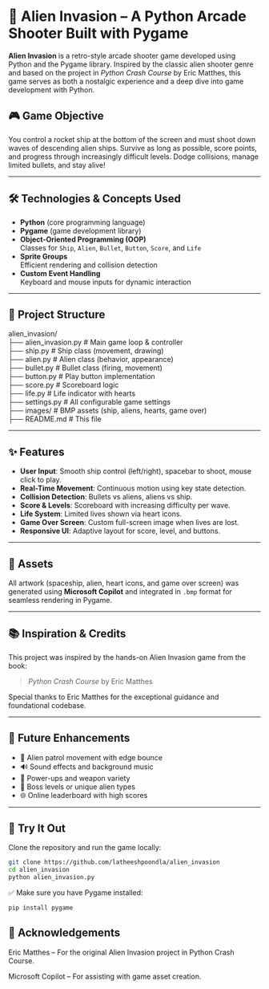 # 🚀 Alien Invasion – A Python Arcade Shooter Built with Pygame

**Alien Invasion** is a retro-style arcade shooter game developed using Python and the Pygame library. Inspired by the classic alien shooter genre and based on the project in *Python Crash Course* by Eric Matthes, this game serves as both a nostalgic experience and a deep dive into game development with Python.

## 🎮 Game Objective

You control a rocket ship at the bottom of the screen and must shoot down waves of descending alien ships. Survive as long as possible, score points, and progress through increasingly difficult levels. Dodge collisions, manage limited bullets, and stay alive!

---

## 🛠️ Technologies & Concepts Used

- **Python** (core programming language)
- **Pygame** (game development library)
- **Object-Oriented Programming (OOP)**  
  Classes for `Ship`, `Alien`, `Bullet`, `Button`, `Score`, and `Life`
- **Sprite Groups**  
  Efficient rendering and collision detection
- **Custom Event Handling**  
  Keyboard and mouse inputs for dynamic interaction

---

## 📁 Project Structure

alien_invasion/  
├── alien_invasion.py # Main game loop & controller  
├── ship.py # Ship class (movement, drawing)  
├── alien.py # Alien class (behavior, appearance)  
├── bullet.py # Bullet class (firing, movement)  
├── button.py # Play button implementation  
├── score.py # Scoreboard logic  
├── life.py # Life indicator with hearts  
├── settings.py # All configurable game settings  
├── images/ # BMP assets (ship, aliens, hearts, game over)  
├── README.md # This file  

---

## ✨ Features

- **User Input**: Smooth ship control (left/right), spacebar to shoot, mouse click to play.
- **Real-Time Movement**: Continuous motion using key state detection.
- **Collision Detection**: Bullets vs aliens, aliens vs ship.
- **Score & Levels**: Scoreboard with increasing difficulty per wave.
- **Life System**: Limited lives shown via heart icons.
- **Game Over Screen**: Custom full-screen image when lives are lost.
- **Responsive UI**: Adaptive layout for score, level, and buttons.

---

## 🎨 Assets

All artwork (spaceship, alien, heart icons, and game over screen) was generated using **Microsoft Copilot** and integrated in `.bmp` format for seamless rendering in Pygame.

---

## 📚 Inspiration & Credits

This project was inspired by the hands-on Alien Invasion game from the book:

> *Python Crash Course* by Eric Matthes

Special thanks to Eric Matthes for the exceptional guidance and foundational codebase.

---

## 🚧 Future Enhancements

- 👾 Alien patrol movement with edge bounce
- 🔊 Sound effects and background music
- 🔫 Power-ups and weapon variety
- 👹 Boss levels or unique alien types
- 🌐 Online leaderboard with high scores

---

## 🔗 Try It Out

Clone the repository and run the game locally:

```bash
git clone https://github.com/latheeshpoondla/alien_invasion
cd alien_invasion
python alien_invasion.py
```

✅ Make sure you have Pygame installed:
```bash
pip install pygame
```

## 📝 Acknowledgements
Eric Matthes – For the original Alien Invasion project in Python Crash Course.

Microsoft Copilot – For assisting with game asset creation.

